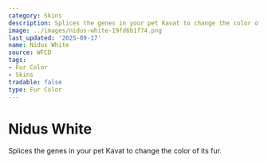 ```yaml
---
category: Skins
description: Splices the genes in your pet Kavat to change the color of its fur.
image: ../images/nidus-white-19fd6b1f74.png
last_updated: '2025-09-17'
name: Nidus White
source: WFCD
tags:
- Fur Color
- Skins
tradable: false
type: Fur Color
---
```


# Nidus White

Splices the genes in your pet Kavat to change the color of its fur.

